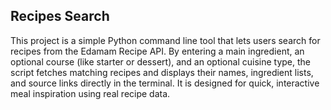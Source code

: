 ## Recipes Search ##

This project is a simple Python command line tool that lets users search for recipes from the Edamam Recipe API. By entering a main ingredient, an optional course (like starter or dessert), and an optional cuisine type, the script fetches matching recipes and displays their names, ingredient lists, and source links directly in the terminal. It is designed for quick, interactive meal inspiration using real recipe data.

